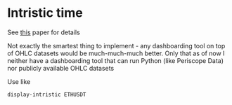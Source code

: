 # Intristic time

See [this](https://www.dropbox.com/s/35hn9ycjhxdjb6p/Changing%20time%20scale.pdf?dl=0) paper for details

Not exactly the smartest thing to implement - any dashboarding tool on top of OHLC datasets would be much-much-much better.  Only that as of now I neither have a dashboarding tool that can run Python (like Periscope Data) nor publicly available OHLC datasets

Use like

```bash
display-intristic ETHUSDT
```
